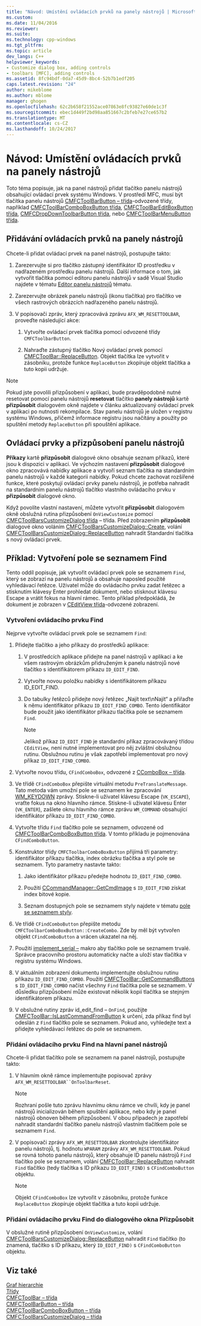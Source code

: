 ```yaml
---
title: "Návod: Umístění ovládacích prvků na panely nástrojů | Microsoft Docs"
ms.custom: 
ms.date: 11/04/2016
ms.reviewer: 
ms.suite: 
ms.technology: cpp-windows
ms.tgt_pltfrm: 
ms.topic: article
dev_langs: C++
helpviewer_keywords:
- Customize dialog box, adding controls
- toolbars [MFC], adding controls
ms.assetid: 8fc94bdf-0da7-45d9-8bc4-52b7b1edf205
caps.latest.revision: "24"
author: mikeblome
ms.author: mblome
manager: ghogen
ms.openlocfilehash: 62c2b658f21552ace07863e8fc93827e60de1c3f
ms.sourcegitcommit: ebec1d449f2bd98aa851667c2bfeb7e27ce657b2
ms.translationtype: MT
ms.contentlocale: cs-CZ
ms.lasthandoff: 10/24/2017
---
```

# <a name="walkthrough-putting-controls-on-toolbars"></a>Návod: Umístění ovládacích prvků na panely nástrojů
Toto téma popisuje, jak na panel nástrojů přidat tlačítko panelu nástrojů obsahující ovládací prvek systému Windows. V prostředí MFC, musí být tlačítka panelu nástrojů [CMFCToolBarButton – třída](../mfc/reference/cmfctoolbarbutton-class.md)-odvozené třídy, například [CMFCToolBarComboBoxButton třída](../mfc/reference/cmfctoolbarcomboboxbutton-class.md), [CMFCToolBarEditBoxButton třída](../mfc/reference/cmfctoolbareditboxbutton-class.md), [CMFCDropDownToolbarButton třída](../mfc/reference/cmfcdropdowntoolbarbutton-class.md), nebo [CMFCToolBarMenuButton třída](../mfc/reference/cmfctoolbarmenubutton-class.md).  
  
## <a name="adding-controls-to-toolbars"></a>Přidávání ovládacích prvků na panely nástrojů  
 Chcete-li přidat ovládací prvek na panel nástrojů, postupujte takto:  
  
1.  Zarezervujte si pro tlačítko zástupný identifikátor ID prostředku v nadřazeném prostředku panelu nástrojů. Další informace o tom, jak vytvořit tlačítka pomocí editoru panelu nástrojů v sadě Visual Studio najdete v tématu [Editor panelu nástrojů](../windows/toolbar-editor.md) tématu.  
  
2.  Zarezervujte obrázek panelu nástrojů (ikonu tlačítka) pro tlačítko ve všech rastrových obrázcích nadřazeného panelu nástrojů.  
  
3.  V popisovači zpráv, který zpracovává zprávu `AFX_WM_RESETTOOLBAR`, proveďte následující akce:  
  
    1.  Vytvořte ovládací prvek tlačítka pomocí odvozené třídy `CMFCToolbarButton`.  
  
    2.  Nahraďte zástupný tlačítko Nový ovládací prvek pomocí [CMFCToolBar::ReplaceButton](../mfc/reference/cmfctoolbar-class.md#replacebutton). Objekt tlačítka lze vytvořit v zásobníku, protože funkce `ReplaceButton` zkopíruje objekt tlačítka a tuto kopii udržuje.  
  
> [!NOTE]
>  Pokud jste povolili přizpůsobení v aplikaci, bude pravděpodobně nutné resetovat pomocí panelu nástrojů **resetovat** tlačítko **panely nástrojů** kartě **přizpůsobit** dialogovém okně najdete v článku aktualizovaný ovládací prvek v aplikaci po nutnosti rekompilace. Stav panelu nástrojů je uložen v registru systému Windows, přičemž informace registru jsou načítány a použity po spuštění metody `ReplaceButton` při spouštění aplikace.  
  
## <a name="toolbar-controls-and-customization"></a>Ovládací prvky a přizpůsobení panelu nástrojů  
 **Příkazy** kartě **přizpůsobit** dialogové okno obsahuje seznam příkazů, které jsou k dispozici v aplikaci. Ve výchozím nastavení **přizpůsobit** dialogové okno zpracovává nabídky aplikace a vytvoří seznam tlačítka na standardním panelu nástrojů v každé kategorii nabídky. Pokud chcete zachovat rozšířené funkce, které poskytují ovládací prvky panelu nástrojů, je potřeba nahradit na standardním panelu nástrojů tlačítko vlastního ovládacího prvku v **přizpůsobit** dialogové okno.  
  
 Když povolíte vlastní nastavení, můžete vytvořit **přizpůsobit** dialogovém okně obslužná rutina přizpůsobení `OnViewCustomize` pomocí [CMFCToolBarsCustomizeDialog třída](../mfc/reference/cmfctoolbarscustomizedialog-class.md) – třída. Před zobrazením **přizpůsobit** dialogové okno voláním [CMFCToolBarsCustomizeDialog::Create](../mfc/reference/cmfctoolbarscustomizedialog-class.md#create), volání [CMFCToolBarsCustomizeDialog::ReplaceButton](../mfc/reference/cmfctoolbarscustomizedialog-class.md#replacebutton) nahradit Standardní tlačítka s nový ovládací prvek.  
  
## <a name="example-creating-a-find-combo-box"></a>Příklad: Vytvoření pole se seznamem Find  
 Tento oddíl popisuje, jak vytvořit ovládací prvek pole se seznamem `Find`, který se zobrazí na panelu nástrojů a obsahuje naposled použité vyhledávací řetězce. Uživatel může do ovládacího prvku zadat řetězec a stisknutím klávesy Enter prohledat dokument, nebo stisknout klávesu Escape a vrátit fokus na hlavní rámec. Tento příklad předpokládá, že dokument je zobrazen v [CEditView třída](../mfc/reference/ceditview-class.md)-odvozené zobrazení.  
  
### <a name="creating-the-find-control"></a>Vytvoření ovládacího prvku Find  
 Nejprve vytvořte ovládací prvek pole se seznamem `Find`:  
  
1.  Přidejte tlačítko a jeho příkazy do prostředků aplikace:  
  
    1.  V prostředcích aplikace přidejte na panel nástrojů v aplikaci a ke všem rastrovým obrázkům přidruženým k panelu nástrojů nové tlačítko s identifikátorem příkazu `ID_EDIT_FIND`.  
  
    2.  Vytvořte novou položku nabídky s identifikátorem příkazu ID_EDIT_FIND.  
  
    3.  Do tabulky řetězců přidejte nový řetězec „Najít text\nNajít“ a přiřaďte k němu identifikátor příkazu `ID_EDIT_FIND_COMBO`. Tento identifikátor bude použit jako identifikátor příkazu tlačítka pole se seznamem `Find`.  
  
        > [!NOTE]
        >  Jelikož příkaz `ID_EDIT_FIND` je standardní příkaz zpracovávaný třídou `CEditView`, není nutné implementovat pro něj zvláštní obslužnou rutinu.  Obslužnou rutinu je však zapotřebí implementovat pro nový příkaz `ID_EDIT_FIND_COMBO`.  
  
2.  Vytvořte novou třídu, `CFindComboBox`, odvozené z [CComboBox – třída](../mfc/reference/ccombobox-class.md).  
  
3.  Ve třídě `CFindComboBox` přepište virtuální metodu `PreTranslateMessage`. Tato metoda vám umožní pole se seznamem ke zpracování [WM_KEYDOWN](http://msdn.microsoft.com/library/windows/desktop/ms646280) zprávy. Stiskne-li uživatel klávesu Escape (`VK_ESCAPE`), vraťte fokus na okno hlavního rámce. Stiskne-li uživatel klávesu Enter (`VK_ENTER`), zašlete oknu hlavního rámce zprávu `WM_COMMAND` obsahující identifikátor příkazu `ID_EDIT_FIND_COMBO`.  
  
4.  Vytvořte třídu `Find` tlačítko pole se seznamem, odvozené od [CMFCToolBarComboBoxButton třída](../mfc/reference/cmfctoolbarcomboboxbutton-class.md). V tomto příkladu je pojmenována `CFindComboButton`.  
  
5.  Konstruktor třídy `CMFCToolbarComboBoxButton` přijímá tři parametry: identifikátor příkazu tlačítka, index obrázku tlačítka a styl pole se seznamem. Tyto parametry nastavte takto:  
  
    1.  Jako identifikátor příkazu předejte hodnotu `ID_EDIT_FIND_COMBO`.  
  
    2.  Použití [CCommandManager::GetCmdImage](http://msdn.microsoft.com/en-us/4094d08e-de74-4398-a483-76d27a742dca) s `ID_EDIT_FIND` získat index bitové kopie.  
  
    3.  Seznam dostupných pole se seznamem styly najdete v tématu [pole se seznamem styly](../mfc/reference/styles-used-by-mfc.md#combo-box-styles).  
  
6.  Ve třídě `CFindComboButton` přepište metodu `CMFCToolbarComboBoxButton::CreateCombo`. Zde by měl být vytvořen objekt `CFindComboButton` a vrácen ukazatel na něj.  
  
7.  Použití [implement_serial –](../mfc/reference/run-time-object-model-services.md#implement_serial) makro aby tlačítko pole se seznamem trvalé. Správce pracovního prostoru automaticky načte a uloží stav tlačítka v registru systému Windows.  
  
8.  V aktuálním zobrazení dokumentu implementujte obslužnou rutinu příkazu `ID_EDIT_FIND_COMBO`. Použití [CMFCToolBar::GetCommandButtons](../mfc/reference/cmfctoolbar-class.md#getcommandbuttons) s `ID_EDIT_FIND_COMBO` načíst všechny `Find` tlačítka pole se seznamem. V důsledku přizpůsobení může existovat několik kopií tlačítka se stejným identifikátorem příkazu.  
  
9. V obslužné rutiny zpráv id_edit_find – `OnFind`, použijte [CMFCToolBar::IsLastCommandFromButton](../mfc/reference/cmfctoolbar-class.md#islastcommandfrombutton) k určení, zda příkaz find byl odeslán z `Find` tlačítko pole se seznamem. Pokud ano, vyhledejte text a přidejte vyhledávací řetězec do pole se seznamem.  
  
### <a name="adding-the-find-control-to-the-main-toolbar"></a>Přidání ovládacího prvku Find na hlavní panel nástrojů  
 Chcete-li přidat tlačítko pole se seznamem na panel nástrojů, postupujte takto:  
  
1.  V hlavním okně rámce implementujte popisovač zprávy `AFX_WM_RESETTOOLBAR``OnToolbarReset`.  
  
    > [!NOTE]
    >  Rozhraní pošle tuto zprávu hlavnímu oknu rámce ve chvíli, kdy je panel nástrojů inicializován během spuštění aplikace, nebo kdy je panel nástrojů obnoven během přizpůsobení. V obou případech je zapotřebí nahradit standardní tlačítko panelu nástrojů vlastním tlačítkem pole se seznamem `Find`.  
  
2.  V popisovači zprávy `AFX_WM_RESETTOOLBAR` zkontrolujte identifikátor panelu nástrojů, tj. hodnotu `WPARAM` zprávy `AFX_WM_RESETTOOLBAR`. Pokud se rovná tohoto panelu nástrojů, který obsahuje ID panelu nástrojů `Find` tlačítko pole se seznamem, volání [CMFCToolBar::ReplaceButton](../mfc/reference/cmfctoolbar-class.md#replacebutton) nahradit `Find` tlačítko (tedy tlačítka s ID příkazu `ID_EDIT_FIND)` s `CFindComboButton` objektu.  
  
    > [!NOTE]
    >  Objekt `CFindComboBox` lze vytvořit v zásobníku, protože funkce `ReplaceButton` zkopíruje objekt tlačítka a tuto kopii udržuje.  
  
### <a name="adding-the-find-control-to-the-customize-dialog-box"></a>Přidání ovládacího prvku Find do dialogového okna Přizpůsobit  
 V obslužné rutině přizpůsobení `OnViewCustomize`, volání [CMFCToolBarsCustomizeDialog::ReplaceButton](../mfc/reference/cmfctoolbarscustomizedialog-class.md#replacebutton) nahradit `Find` tlačítko (to znamená, tlačítko s ID příkazu, který `ID_EDIT_FIND)` s `CFindComboButton` objektu.  
  
## <a name="see-also"></a>Viz také  
 [Graf hierarchie](../mfc/hierarchy-chart.md)   
 [Třídy](../mfc/reference/mfc-classes.md)   
 [CMFCToolBar – třída](../mfc/reference/cmfctoolbar-class.md)   
 [CMFCToolBarButton – třída](../mfc/reference/cmfctoolbarbutton-class.md)   
 [CMFCToolBarComboBoxButton – třída](../mfc/reference/cmfctoolbarcomboboxbutton-class.md)   
 [CMFCToolBarsCustomizeDialog – třída](../mfc/reference/cmfctoolbarscustomizedialog-class.md)
